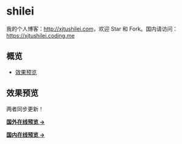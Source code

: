 # shilei

我的个人博客：<http://xjtushilei.com>，欢迎 Star 和 Fork。国内请访问：<https://xjtushilei.coding.me>

## 概览

<!-- vim-markdown-toc GFM -->
* [效果预览](#效果预览)


<!-- vim-markdown-toc -->

## 效果预览

两者同步更新！

**[国外在线预览 &rarr;](http://xjtushilei.com)**

**[国内在线预览 &rarr;](https://xjtushilei.coding.me )**


